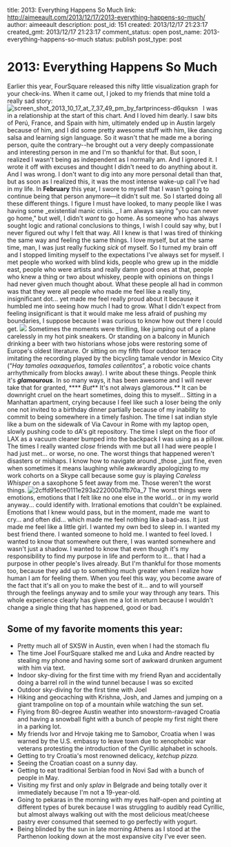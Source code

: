 title: 2013: Everything Happens So Much
link: http://aimeeault.com/2013/12/17/2013-everything-happens-so-much/
author: aimeeault
description: 
post_id: 151
created: 2013/12/17 21:23:17
created_gmt: 2013/12/17 21:23:17
comment_status: open
post_name: 2013-everything-happens-so-much
status: publish
post_type: post

# 2013: Everything Happens So Much

Earlier this year, FourSquare released this nifty little visualization graph for your check-ins. When it came out, I joked to my friends that mine told a really sad story: ![screen_shot_2013_10_17_at_7_37_49_pm_by_fartprincess-d6quksn](https://s3.amazonaws.com/aimeeault.com/screen_shot_2013_10_17_at_7_37_49_pm_by_fartprincess-d6quksn.png)   I was in a relationship at the start of this chart. And I loved him dearly. I saw bits of Perú, France, and Spain with him, ultimately ended up in Austin largely because of him, and I did some pretty awesome stuff with him, like dancing salsa and learning sign language. So it wasn't that he made me a boring person, quite the contrary--he brought out a very deeply compassionate and interesting person in me and I'm so thankful for that. But soon, I realized I wasn't being as independent as I normally am. And I ignored it. I wrote it off with excuses and thought I didn't need to do anything about it. And I was wrong. I don't want to dig into any more personal detail than that, but as soon as I realized this, it was the most intense wake-up call I've had in my life. In **February** this year, I swore to myself that I wasn't going to continue being that person anymore—it didn't suit me. So I started doing all these different things. I figure I must have looked, to many people like I was having some _existential manic crisis. _ I am always saying "you can never go home," but well, I didn't _want_ to go home. As someone who has always sought logic and rational conclusions to things, I wish I could say why, but I never figured out why I felt that way. All I knew is that I was tired of thinking the same way and feeling the same things. I love myself, but at the same time, man, I was just really fucking _sick_ of myself. So I turned my brain off and I stopped limiting myself to the expectations I've always set for myself. I met people who worked with blind kids, people who grew up in the middle east, people who were artists and really damn good ones at that, people who knew a thing or two about whiskey, people with opinions on things I had never given much thought about. What these people all had in common was that they were all people who made me feel like a really tiny, insignificant dot... yet made me feel really proud about it because it humbled me into seeing how much I had to grow. What I didn't expect from feeling insignificant is that it would make me less afraid of pushing my boundaries, I suppose because I was curious to know how out there I could get. ![](https://s3.amazonaws.com/aimeeault.com/5765e9aa3dc811e3882c22000a9e06a8_8_by_fartprincess-d6vwqzo.jpg) Sometimes the moments were thrilling, like jumping out of a plane carelessly in my hot pink sneakers. Or standing on a balcony in Munich drinking a beer with two historians whose jobs were restoring some of Europe's oldest literature. Or sitting on my fifth floor outdoor terrace imitating the recording played by the bicycling tamale vendor in Mexico City (“_Hay tamales oaxaqueños, tamales calientitos_”, a robotic voice chants arrhythmically from blocks away). I write about these things. People think it's **_glamourous_**. In so many ways, it has been awesome and I will never take that for granted, **** _But_** It's not always glamorous.** It can be downright cruel on the heart sometimes, doing this to myself... Sitting in a Manhattan apartment, crying because I feel like such a loser being the only one not invited to a birthday dinner partially because of my inability to commit to being somewhere in a timely fashion. The time I sat indian style like a bum on the sidewalk of Via Cavour in Rome with my laptop open, slowly pushing code to dA's git repository. The time I slept on the floor of LAX as a vacuum cleaner bumped into the backpack I was using as a pillow. The times I really wanted _close_ friends with me but all I had were people I had just met... or worse, no one. The worst things that happened weren't disasters or mishaps. I know how to navigate around _those _just fine, even when sometimes it means laughing while awkwardly apologizing to my work cohorts on a Skype call because some guy is playing _Careless Whisper_ on a saxophone 5 feet away from me. Those weren't the worst things. ![2cffd91ece0111e293a222000a1fb70a_7](https://s3.amazonaws.com/aimeeault.com/2cffd91ece0111e293a222000a1fb70a_7.jpg) The worst things were emotions, emotions that I felt like no one else in the world... or in my world anyway... could identify with. Irrational emotions that couldn't be explained. Emotions that I knew would pass, but in the moment, made me  want to cry... and often did... which made me feel nothing like a bad-ass. It just made me feel like a little girl. I wanted my own bed to sleep in. I wanted my best friend there. I wanted someone to hold me. I wanted to feel loved. I wanted to know that somewhere out there, I was wanted somewhere and wasn't just a shadow. I wanted to know that even though it's my responsibility to find my purpose in life and perform to it... that I had a purpose in other people's lives already. But I'm thankful for those moments too, because they add up to something much greater when I realize how human I am for feeling them. When you feel this way, you become aware of the fact that it's all on you to make the best of it... and to will yourself through the feelings anyway and to smile your way through any tears. This whole experience clearly has given me a lot in return because I wouldn't change a single thing that has happened, good or bad. 

## Some of my favorite moments this year:

  * Pretty much all of SXSW in Austin, even when I had the stomach flu
  * The time Joel FourSquare stalked me and Luka and Andre reacted by stealing my phone and having some sort of awkward drunken argument with him via text.
  * Indoor sky-diving for the first time with my friend Ryan and accidentally doing a barrel roll in the wind tunnel because I was so excited
  * Outdoor sky-diving for the first time with Joel
  * Hiking and geocaching with Krishna, Josh, and James and jumping on a giant trampoline on top of a mountain while watching the sun set.
  * Flying from 80-degree Austin weather into snowstorm-ravaged Croatia and having a snowball fight with a bunch of people my first night there in a parking lot.
  * My friends Ivor and Hrvoje taking me to Samobor, Croatia when I was warned by the U.S. embassy to leave town due to xenophobic war veterans protesting the introduction of the Cyrillic alphabet in schools.
  * Getting to try Croatia's most renowned delicacy, _ketchup pizza._
  * Seeing the Croatian coast on a sunny day.
  * Getting to eat traditional Serbian food in Novi Sad with a bunch of people in May.
  * Visiting my first and only _splav_ in Belgrade and being totally over it immediately because I'm not a 19-year-old.
  * Going to pekaras in the morning with my eyes half-open and pointing at different types of burek because I was struggling to audibly read Cyrillic, but almost always walking out with the most delicious meat/cheese pastry ever consumed that seemed to go perfectly with yogurt.
  * Being blinded by the sun in late morning Athens as I stood at the Parthenon looking down at the most expansive city I've ever seen.